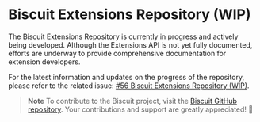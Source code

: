# Biscuit Extensions Repository (WIP)
The Biscuit Extensions Repository is currently in progress and actively being developed. Although the Extensions API is not yet fully documented, efforts are underway to provide comprehensive documentation for extension developers.

For the latest information and updates on the progress of the repository, please refer to the related issue: [#56 Biscuit Extensions Repository (WIP)]( https://github.com/billyeatcookies/Biscuit/issues/56).

> **Note**
> To contribute to the Biscuit project, visit the [Biscuit GitHub repository](https://github.com/billyeatcookies/Biscuit). Your contributions and support are greatly appreciated! 🧡